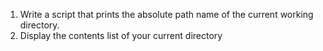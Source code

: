 1. Write a script that prints the absolute path name of the current working directory.
2. Display the contents list of your current directory
